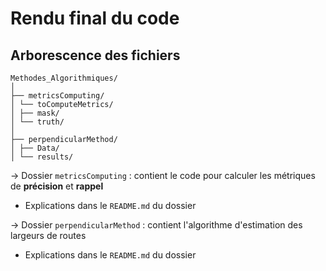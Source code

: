 # Rendu final du code

## Arborescence des fichiers

```
Methodes_Algorithmiques/
│
├── metricsComputing/
│ └── toComputeMetrics/
│ ├── mask/
│ └── truth/
│
├── perpendicularMethod/
│ ├── Data/
│ └── results/
```

&rarr; Dossier `metricsComputing` : contient le code pour calculer les métriques de **précision** et **rappel**

- Explications dans le `README.md` du dossier

&rarr; Dossier `perpendicularMethod` : contient l'algorithme d'estimation des largeurs de routes

- Explications dans le `README.md` du dossier




